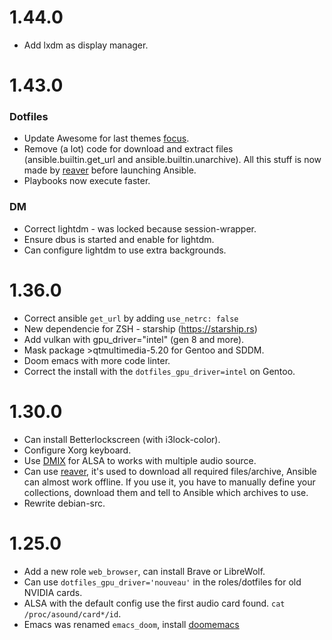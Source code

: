 1.44.0
======

- Add lxdm as display manager.

1.43.0
======

### Dotfiles
- Update Awesome for last themes [focus](https://github.com/szorfein/dotfiles).
- Remove (a lot) code for download and extract files (ansible.builtin.get_url and
  ansible.builtin.unarchive). All this stuff is now made by
[reaver](https://github.com/szorfein/reaver) before launching Ansible.
- Playbooks now execute faster.

### DM
- Correct lightdm - was locked because session-wrapper.
- Ensure dbus is started and enable for lightdm.
- Can configure lightdm to use extra backgrounds.

1.36.0
======

+ Correct ansible `get_url` by adding `use_netrc: false`
+ New dependencie for ZSH - starship (https://starship.rs)
+ Add vulkan with gpu_driver="intel" (gen 8 and more).
+ Mask package >qtmultimedia-5.20 for Gentoo and SDDM.
+ Doom emacs with more code linter.
+ Correct the install with the `dotfiles_gpu_driver=intel` on Gentoo.

1.30.0
======

* Can install Betterlockscreen (with i3lock-color).
* Configure Xorg keyboard.
* Use [DMIX](https://github.com/opensrc/alsa/blob/master/lib/md/Dmix.md) for ALSA to works with multiple audio source.
* Can use [reaver](https://github.com/szorfein/reaver), it's used to download
  all required files/archive, Ansible can almost work offline. If you use it, you have
  to manually define your collections, download them and tell to Ansible which archives to use.
* Rewrite debian-src.

1.25.0
======

+ Add a new role `web_browser`, can install Brave or LibreWolf.
+ Can use `dotfiles_gpu_driver='nouveau'` in the roles/dotfiles for old NVIDIA
  cards.
+ ALSA with the default config use the first audio card found. `cat
  /proc/asound/card*/id`.
+ Emacs was renamed `emacs_doom`, install [doomemacs](https://github.com/doomemacs/doomemacs)
